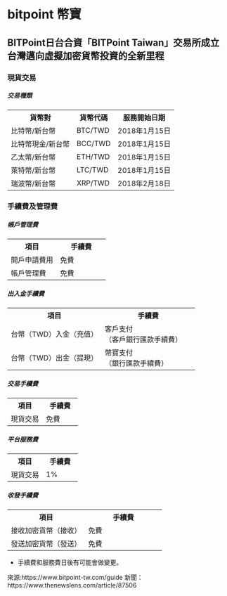 # bitpoint 幣寶
## BITPoint日台合資「BITPoint Taiwan」交易所成立　 台灣邁向虛擬加密貨幣投資的全新里程
<section>
				<div class="row">
					<div class="col col-xs-12">
						<h3>現貨交易</h3>
					</div>
				</div>
				<div class="row">
					<div class="col col-xs-12">
						<h5 class="header-fill">交易種類</h5>
						<table class="table-all-center">
							<tbody><tr>
								<th>貨幣對</th>
								<th>貨幣代碼</th>
								<th>服務開始日期</th>
							</tr>
							<tr>
								<td>比特幣/新台幣</td>
								<td>BTC/TWD</td>
								<td>2018年1月15日</td>
							</tr>
							<tr>
								<td>比特幣現金/新台幣</td>
								<td>BCC/TWD</td>
								<td>2018年1月15日</td>
							</tr>
							<tr>
								<td>乙太幣/新台幣</td>
								<td>ETH/TWD</td>
								<td>2018年1月15日</td>
							</tr>
							<tr>
								<td>萊特幣/新台幣</td>
								<td>LTC/TWD</td>
								<td>2018年1月15日</td>
							</tr>
							<tr>
								<td>瑞波幣/新台幣</td>
								<td>XRP/TWD</td>
								<td>2018年2月18日</td>
							</tr>
						</tbody></table>			
			</div>		
			<div class="container">
				<div class="row">
					<div class="col col-xs-12">
						<h3>手續費及管理費</h3>
					</div>
				</div>
				<div class="row">
					<div class="col col-xs-12 col-sm-6">
						<h5 class="header-fill">帳戶管理費</h5>
						<table class="table-all-center">
							<tbody><tr>
								<th style="width:50%">項目</th>
								<th style="width:50%">手續費</th>
							</tr>
							<tr>
								<td>開戶申請費用</td>
								<td>免費</td>
							</tr>
							<tr>
								<td>帳戶管理費</td>
								<td>免費</td>
							</tr>
						</tbody></table>
						<h5 class="header-fill">出入金手續費</h5>
						<table class="table-all-center">
							<tbody><tr>
								<th style="width:50%">項目</th>
								<th style="width:50%">手續費</th>
							</tr>
							<tr>
								<td>台幣（TWD）入金（充值）</td>
								<td>客戶支付<br>（客戶銀行匯款手續費）</td>
							</tr>
							<tr>
								<td>台幣（TWD）出金（提現）</td>
								<td>幣寶支付<br>（銀行匯款手續費）</td>
							</tr>
						</tbody></table>
					</div>
					<div class="col col-xs-12 col-sm-6">
						<h5 class="header-fill">交易手續費</h5>
						<table class="table-all-center">
							<tbody><tr>
								<th style="width:50%">項目</th>
								<th style="width:50%">手續費</th>
							</tr>
							<tr>
								<td>現貨交易</td>
								<td>免費</td>
							</tr>
						</tbody></table>
						<h5 class="header-fill">平台服務費</h5>
						<table class="table-all-center">
							<tbody><tr>
								<th style="width:50%">項目</th>
								<th style="width:50%">手續費</th>
							</tr>
							<tr>
								<td>現貨交易</td>
								<td>1%</td>
							</tr>
						</tbody></table>
						<h5 class="header-fill">收發手續費</h5>
						<table class="table-all-center">
							<tbody><tr>
								<th style="width:50%">項目</th>
								<th style="width:50%">手續費</th>
							</tr>
							<tr>
								<td>接收加密貨幣（接收）</td>
								<td>免費</td>
							</tr>
							<tr>
								<td>發送加密貨幣（發送）</td>
								<td>免費</td>
							</tr>
						</tbody></table>
					</div>
				</div>
				<div class="row">
					<div class="col col-xs-12">
						<div class="note">
							<ul>
								<li>手續費和服務費日後有可能會做變更。</li>
							</ul>
						</div>
					</div>
				</div>
			</div>
</section>
來源:https://www.bitpoint-tw.com/guide
新聞：https://www.thenewslens.com/article/87506
